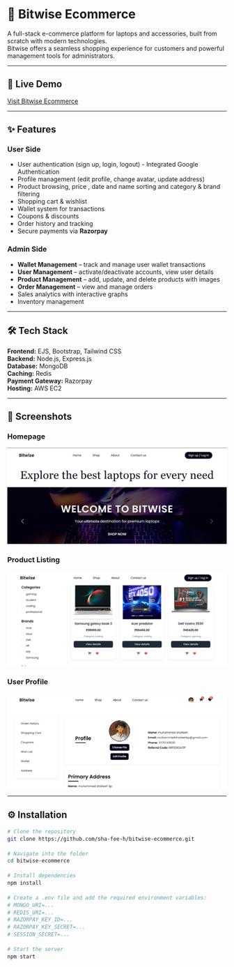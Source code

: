 # 🛒 Bitwise Ecommerce

A full-stack e-commerce platform for laptops and accessories, built from scratch with modern technologies.  
Bitwise offers a seamless shopping experience for customers and powerful management tools for administrators.

---

## 🚀 Live Demo
[Visit Bitwise Ecommerce](https://bitwise.shafeeh.shop)

---

## ✨ Features

### **User Side**
- User authentication (sign up, login, logout) - Integrated Google Authentication
- Profile management (edit profile, change avatar, update address)
- Product browsing, price , date and name sorting and category & brand filtering 
- Shopping cart & wishlist
- Wallet system for transactions
- Coupons & discounts
- Order history and tracking
- Secure payments via **Razorpay**

### **Admin Side**
- **Wallet Management** – track and manage user wallet transactions
- **User Management** – activate/deactivate accounts, view user details
- **Product Management** – add, update, and delete products with images
- **Order Management** – view and manage orders
- Sales analytics with interactive graphs
- Inventory management

---

## 🛠 Tech Stack

**Frontend:** EJS, Bootstrap, Tailwind CSS  
**Backend:** Node.js, Express.js  
**Database:** MongoDB  
**Caching:** Redis  
**Payment Gateway:** Razorpay  
**Hosting:** AWS EC2  

---

## 📸 Screenshots

### Homepage
![Homepage](./screenshots/home.png)

### Product Listing
![Product Listing](./screenshots/products.png)

### User Profile
![User Profile](./screenshots/profile.png)

---

## ⚙️ Installation

```bash
# Clone the repository
git clone https://github.com/sha-fee-h/bitwise-ecommerce.git

# Navigate into the folder
cd bitwise-ecommerce

# Install dependencies
npm install

# Create a .env file and add the required environment variables:
# MONGO_URI=...
# REDIS_URI=...
# RAZORPAY_KEY_ID=...
# RAZORPAY_KEY_SECRET=...
# SESSION_SECRET=...

# Start the server
npm start
